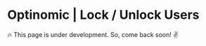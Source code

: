 # Optinomic | Lock / Unlock Users

:fire:  This page is under development.  So, come back soon! :v:  


